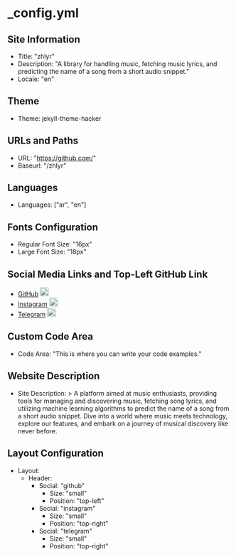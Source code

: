 # _config.yml

## Site Information
- Title: "zhlyr"
- Description: "A library for handling music, fetching music lyrics, and predicting the name of a song from a short audio snippet."
- Locale: "en"

## Theme
- Theme: jekyll-theme-hacker

## URLs and Paths
- URL: "https://github.com/"
- Baseurl: "/zhlyr"

## Languages
- Languages: ["ar", "en"]

## Fonts Configuration
- Regular Font Size: "16px"
- Large Font Size: "18px"

## Social Media Links and Top-Left GitHub Link
- [GitHub](https://github.com/) [<img src="https://cdn-icons-png.flaticon.com/512/25/25231.png" alt="GitHub" width="20" height="20">](https://github.com/)
- [Instagram](https://www.instagram.com/) [<img src="https://cdn-icons-png.flaticon.com/512/2111/2111463.png" alt="Instagram" width="20" height="20">](https://www.instagram.com/)
- [Telegram](https://web.telegram.org/) [<img src="https://cdn-icons-png.flaticon.com/512/2111/2111646.png" alt="Telegram" width="20" height="20">](https://web.telegram.org/)


## Custom Code Area
- Code Area: "This is where you can write your code examples."

## Website Description
- Site Description: >
  A platform aimed at music enthusiasts, providing tools for managing and discovering music, fetching song lyrics, and utilizing machine learning algorithms to predict the name of a song from a short audio snippet. Dive into a world where music meets technology, explore our features, and embark on a journey of musical discovery like never before.

## Layout Configuration
- Layout:
  - Header:
    - Social: "github"
      - Size: "small"
      - Position: "top-left"
    - Social: "instagram"
      - Size: "small"
      - Position: "top-right"
    - Social: "telegram"
      - Size: "small"
      - Position: "top-right"

